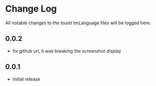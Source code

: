 # Change Log
All notable changes to the touist tmLanguage files will be logged here.

## 0.0.2
- fix github url, it was breaking the screenshot display

## 0.0.1
- Initial release
